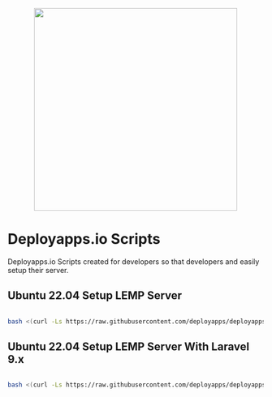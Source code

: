 <p align="center"><a href="https://www.deployapps.io" target="_blank"><img src="https://www.deployapps.io/img/logo.svg" width="400"></a></p>

# Deployapps.io Scripts

Deployapps.io Scripts created for developers so that developers and easily setup their server.

## Ubuntu 22.04 Setup LEMP Server

```bash

bash <(curl -Ls https://raw.githubusercontent.com/deployapps/deployapps-io-scripts/main/Ubuntu/22.04/Ubuntu-22-04-Setup-LEMP-Server.sh)

```

## Ubuntu 22.04 Setup LEMP Server With Laravel 9.x

```bash

bash <(curl -Ls https://raw.githubusercontent.com/deployapps/deployapps-io-scripts/main/Ubuntu/22.04/Ubuntu-22-04-Setup-LEMP-Server-And-Install-Laravel-9x.sh)

```
